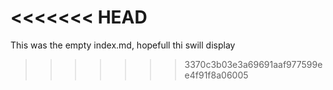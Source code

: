 <<<<<<< HEAD
<a href="https://cyberphoto.smugmug.com/Nature/Nature-Spring/i-mQPhj4G/A"><img src="https://photos.smugmug.com/Nature/Nature-Spring/i-mQPhj4G/0/47530b20/L/IMG_3505-L.jpg" alt=""></a>
=======
This was the empty index.md, hopefull thi swill display
>>>>>>> 3370c3b03e3a69691aaf977599ee4f91f8a06005
